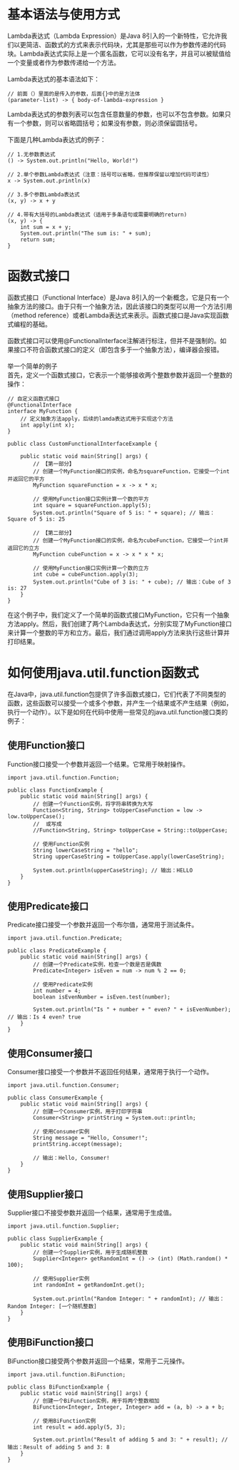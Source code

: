 <h1>基本语法与使用方式</h1>

Lambda表达式（Lambda Expression）是Java 8引入的一个新特性，它允许我们以更简洁、函数式的方式来表示代码块，尤其是那些可以作为参数传递的代码块。Lambda表达式实际上是一个匿名函数，它可以没有名字，并且可以被赋值给一个变量或者作为参数传递给一个方法。</br>
</br>
Lambda表达式的基本语法如下：</br>

```
// 前面（）里面的是传入的参数，后面{}中的是方法体
(parameter-list) -> { body-of-lambda-expression }
```

Lambda表达式的参数列表可以包含任意数量的参数，也可以不包含参数。如果只有一个参数，则可以省略圆括号；如果没有参数，则必须保留圆括号。</br>
</br>
下面是几种Lambda表达式的例子：</br>

```
// 1.无参数表达式
() -> System.out.println("Hello, World!")
```

```
// 2.单个参数Lambda表达式（注意：括号可以省略，但推荐保留以增加代码可读性）
x -> System.out.println(x)
```

```
// 3.多个参数Lambda表达式
(x, y) -> x + y
```

```
// 4.带有大括号的Lambda表达式（适用于多条语句或需要明确的return)
(x, y) -> {  
    int sum = x + y;  
    System.out.println("The sum is: " + sum);  
    return sum;  
}
```

<h1>函数式接口</h1>
函数式接口（Functional Interface）是Java 8引入的一个新概念，它是只有一个抽象方法的接口。由于只有一个抽象方法，因此该接口的类型可以用一个方法引用（method reference）或者Lambda表达式来表示。函数式接口是Java实现函数式编程的基础。</br>
</br>
函数式接口可以使用@FunctionalInterface注解进行标注，但并不是强制的。如果接口不符合函数式接口的定义（即包含多于一个抽象方法），编译器会报错。</br>
</br>
举一个简单的例子</br>
首先，定义一个函数式接口，它表示一个能够接收两个整数参数并返回一个整数的操作：</br>

```
// 自定义函数式接口  
@FunctionalInterface  
interface MyFunction {
    // 定义抽象方法apply，后续的lamda表达式用于实现这个方法
    int apply(int x);  
}
```

```
public class CustomFunctionalInterfaceExample {  
  
    public static void main(String[] args) {
        // 【第一部分】
        // 创建一个MyFunction接口的实例，命名为squareFunction，它接受一个int并返回它的平方  
        MyFunction squareFunction = x -> x * x;  
  
        // 使用MyFunction接口实例计算一个数的平方  
        int square = squareFunction.apply(5);  
        System.out.println("Square of 5 is: " + square); // 输出：Square of 5 is: 25

        // 【第二部分】
        // 创建一个MyFunction接口的实例，命名为cubeFunction，它接受一个int并返回它的立方  
        MyFunction cubeFunction = x -> x * x * x;  
  
        // 使用MyFunction接口实例计算一个数的立方  
        int cube = cubeFunction.apply(3);  
        System.out.println("Cube of 3 is: " + cube); // 输出：Cube of 3 is: 27  
    }  
}
```

在这个例子中，我们定义了一个简单的函数式接口MyFunction，它只有一个抽象方法apply。然后，我们创建了两个Lambda表达式，分别实现了MyFunction接口来计算一个整数的平方和立方。最后，我们通过调用apply方法来执行这些计算并打印结果。

<h1>如何使用java.util.function函数式</h1>
在Java中，java.util.function包提供了许多函数式接口，它们代表了不同类型的函数，这些函数可以接受一个或多个参数，并产生一个结果或不产生结果（例如，执行一个动作）。以下是如何在代码中使用一些常见的java.util.function接口类的例子：</br>

<h2>使用Function接口</h2>
Function接口接受一个参数并返回一个结果。它常用于映射操作。

```
import java.util.function.Function;  
  
public class FunctionExample {  
    public static void main(String[] args) {  
        // 创建一个Function实例，将字符串转换为大写
        Function<String, String> toUpperCaseFunction = low -> low.toUpperCase();
        //  或写成
        //Function<String, String> toUpperCase = String::toUpperCase;  
  
        // 使用Function实例  
        String lowerCaseString = "hello";  
        String upperCaseString = toUpperCase.apply(lowerCaseString);  
  
        System.out.println(upperCaseString); // 输出：HELLO  
    }  
}
```

<h2>使用Predicate接口</h2>
Predicate接口接受一个参数并返回一个布尔值，通常用于测试条件。

```
import java.util.function.Predicate;  
  
public class PredicateExample {  
    public static void main(String[] args) {  
        // 创建一个Predicate实例，检查一个数是否是偶数  
        Predicate<Integer> isEven = num -> num % 2 == 0;  
  
        // 使用Predicate实例  
        int number = 4;  
        boolean isEvenNumber = isEven.test(number);  
  
        System.out.println("Is " + number + " even? " + isEvenNumber); // 输出：Is 4 even? true  
    }  
}
```

<h2>使用Consumer接口</h2>
Consumer接口接受一个参数并不返回任何结果，通常用于执行一个动作。

```
import java.util.function.Consumer;  
  
public class ConsumerExample {  
    public static void main(String[] args) {  
        // 创建一个Consumer实例，用于打印字符串  
        Consumer<String> printString = System.out::println;  
  
        // 使用Consumer实例  
        String message = "Hello, Consumer!";  
        printString.accept(message);  
  
        // 输出：Hello, Consumer!  
    }  
}
```

<h2>使用Supplier接口</h2>
Supplier接口不接受参数并返回一个结果，通常用于生成值。

```
import java.util.function.Supplier;  
  
public class SupplierExample {  
    public static void main(String[] args) {  
        // 创建一个Supplier实例，用于生成随机整数  
        Supplier<Integer> getRandomInt = () -> (int) (Math.random() * 100);  
  
        // 使用Supplier实例  
        int randomInt = getRandomInt.get();  
  
        System.out.println("Random Integer: " + randomInt); // 输出：Random Integer: [一个随机整数]  
    }  
}
```

<h2>使用BiFunction接口</h2>
BiFunction接口接受两个参数并返回一个结果，常用于二元操作。

```
import java.util.function.BiFunction;  
  
public class BiFunctionExample {  
    public static void main(String[] args) {  
        // 创建一个BiFunction实例，用于将两个整数相加  
        BiFunction<Integer, Integer, Integer> add = (a, b) -> a + b;  
  
        // 使用BiFunction实例  
        int result = add.apply(5, 3);  
  
        System.out.println("Result of adding 5 and 3: " + result); // 输出：Result of adding 5 and 3: 8  
    }  
}
```


